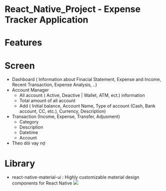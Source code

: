 # React_Native_Project - Expense Tracker Application

# Features


# Screen
- Dashboard ( Information about Finacial Statement, Expense and Income, Recent Transaction, Expense Analysis, ..)
- Account Manager 
  - All account ( Active, Deactive | Wallet, ATM, ect.) information
  - Total amount of all account
  - Add ( Initial balance, Account Name, Type of account (Cash, Bank account, CC, etc.), Currency, Description)
- Transaction (Income, Expense, Transfer, Adjusment)
  - Category
  - Description
  - Datetime
  - Account
- Theo dõi vay nợ

# Library
 - react-native-material-ui : Highly customizable material design components for React Native
  ![](https://cdn-images-1.medium.com/max/2000/1*c4LrPZvMIgIZntDPfYDKFA.png)




